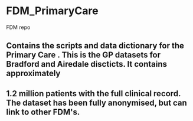 # FDM_PrimaryCare
FDM repo

## Contains the scripts and data dictionary for the Primary Care . This is the GP datasets for Bradford and Airedale discticts. It contains approximately
## 1.2 million patients with the full clinical record. The dataset has been fully anonymised, but can link to other FDM's.
